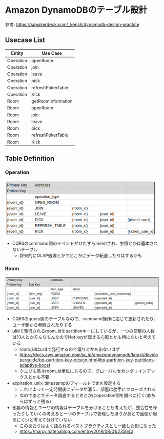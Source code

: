 # Amazon DynamoDBのテーブル設計

参考: https://speakerdeck.com/_kensh/dynamodb-design-practice

## Usecase List

| Entity    | Use Case           |
| --------- | ------------------ |
| Operation | openRoom           |
| Operation | join               |
| Operation | leave              |
| Operation | pick               |
| Operation | refreshPokerTable  |
| Operation | Kick               |
| Room      | getRoomInformation |
| Room      | openRoom           |
| Room      | join               |
| Room      | leave              |
| Room      | pick               |
| Room      | refreshPokerTable  |
| Room      | Kick               |

## Table Definition

### Operation

![operation](./operation.png)

- CQRSのcommand側のイベントがひたすらinsertされ、参照とかは基本されないテーブル
  - 将来的にOLAP処理とかでどこかにデータ転送したりはするかも

### Room

![room](./room.png)

- CQRSのquery側のテーブルなので、command操作に応じて更新されたり、ユーザ側から参照されたりする
- ulidで発行されるroom_idをpartitionキーにしているが、一つの部屋の人数は10人とかそんなもんなのでHot keyが起きる心配とかも特にないと考えている
  - room_idはulidで発行するので偏りとかも出ないはず
  - https://docs.aws.amazon.com/ja_jp/amazondynamodb/latest/developerguide/bp-partition-key-design.html#bp-partition-key-partitions-adaptive-boost
  - クエリも基本room_id単位になるので、グローバルセカンダリインデックスとかも不要
- expiration_unix_timestampのフィールドでttlを設定する
  - これによって一定時間後にデータが消え、部屋は勝手にクローズされる
  - なのであとでデータ調査するときとかはoperation側を調べに行く(あちらはずっと残る)
- 部屋の情報とユーザの情報はテーブルを分けることも考えたが、整合性を保ったりしていくの考えると一つのテーブルで管理したほうがあとで面倒が起きにくいと考えて分けていない
  - このあたりはよく語られるベストプラクティスとも一致した形になった
  - https://marcy.hatenablog.com/entry/2018/08/01/235642
